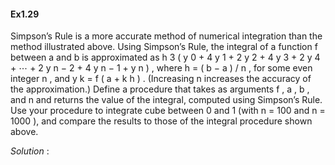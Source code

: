 #### Ex1.29

Simpson’s Rule is a more accurate method of numerical integration than the method illustrated above. Using Simpson’s Rule, the integral of a function f between a and b is approximated as
h 3 ( y 0 + 4 y 1 + 2 y 2 + 4 y 3 + 2 y 4 + ⋯ + 2 y n − 2 + 4 y n − 1 + y n ) ,
where h = ( b − a ) / n , for some even integer n , and y k = f ( a + k h ) . (Increasing n increases the accuracy of the approximation.) Define a procedure that takes as arguments f , a , b , and n and returns the value of the integral, computed using Simpson’s Rule. Use your procedure to integrate cube between 0 and 1 (with n = 100 and n = 1000 ), and compare the results to those of the integral procedure shown above.

_Solution_ : 
